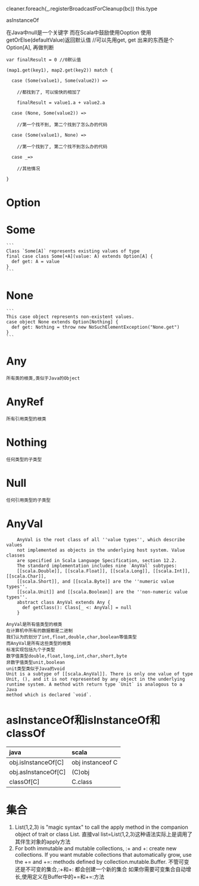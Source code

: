 cleaner.foreach(_.registerBroadcastForCleanup(bc))
this.type

asInstanceOf


在Java中null是一个关键字
而在Scala中鼓励使用Ooption
使用getOrElse(defaultValue)返回默认值
//可以先用get, get 出来的东西是个 Option[A], 再做判断
```
var finalResult = 0 //0默认值

(map1.get(key1), map2.get(key2)) match {

  case (Some(value1), Some(value2)) =>

    //都找到了, 可以愉快的相加了

    finalResult = value1.a + value2.a

  case (None, Some(value2)) =>

    //第一个找不到, 第二个找到了怎么办的代码

  case (Some(value1), None) =>

    //第一个找到了, 第二个找不到怎么办的代码

  case _=>

    //其他情况

}
```
# Option
# Some    
    ```
    Class `Some[A]` represents existing values of type
    final case class Some[+A](value: A) extends Option[A] {
      def get: A = value
    }
    ```
# None
    ```
    This case object represents non-existent values.
    case object None extends Option[Nothing] {
      def get: Nothing = throw new NoSuchElementException("None.get")
    }
    ```
# Any
    所有类的根类,类似于Java的Object
# AnyRef
    所有引用类型的根类
# Nothing
    任何类型的子类型
# Null
    任何引用类型的子类型
# AnyVal
```
    AnyVal is the root class of all ''value types'', which describe values
    not implemented as objects in the underlying host system. Value classes
    are specified in Scala Language Specification, section 12.2.
    The standard implementation includes nine `AnyVal` subtypes:
    [[scala.Double]], [[scala.Float]], [[scala.Long]], [[scala.Int]], [[scala.Char]],
    [[scala.Short]], and [[scala.Byte]] are the ''numeric value types''.
    [[scala.Unit]] and [[scala.Boolean]] are the ''non-numeric value types''.
    abstract class AnyVal extends Any {
      def getClass(): Class[_ <: AnyVal] = null
    }
```
    AnyVal是所有值类型的根类
    在计算机中所有的数据都是二进制
    我们认为的划分了int,float,double,char,boolean等值类型
    而AnyVal是所有这些类型的根类
    标准实现包括九个子类型
    数字值类型double,float,long,int,char,short,byte
    非数字值类型unit,boolean
    unit类型类似于Java的void
    Unit is a subtype of [[scala.AnyVal]]. There is only one value of type
    Unit, (), and it is not represented by any object in the underlying
    runtime system. A method with return type `Unit` is analogous to a Java
    method which is declared `void`.
# asInstanceOf和isInstanceOf和classOf
| java | scala |
| :---- | :--- |
| obj.isInstanceOf[C] | obj instanceof C |
| obj.asInstanceOf[C] | (C)obj |
| classOf[C] | C.class |

# 集合
1. List(1,2,3) is "magic syntax" to call the apply method in the companion object of 
trait or class List.
直接val list=List(1,2,3)这种语法实际上是调用了其伴生对象的apply方法
2. For both immutable and mutable collections, :+ and +: create new collections. 
If you want mutable collections that automatically grow, use the += and +=: methods 
defined by collection.mutable.Buffer.
不管可变还是不可变的集合,:+和+: 都会创建一个新的集合
如果你需要可变集合自动增长,使用定义在Buffer中的+=和+=:方法
